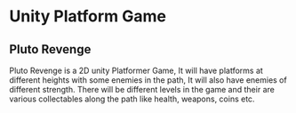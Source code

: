 # Unity Platform Game

## Pluto Revenge

Pluto Revenge is a 2D unity Platformer Game, It will have platforms at different heights with some enemies in the path, It will also have enemies of different strength. There will be different levels in the game and their are various collectables along the path like health, weapons, coins etc.
